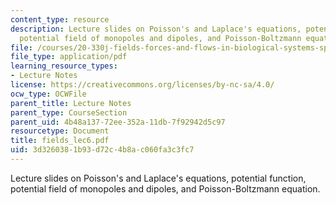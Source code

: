```yaml
---
content_type: resource
description: Lecture slides on Poisson's and Laplace's equations, potential function,
  potential field of monopoles and dipoles, and Poisson-Boltzmann equation.
file: /courses/20-330j-fields-forces-and-flows-in-biological-systems-spring-2007/3d3260381b93d72c4b8ac060fa3c3fc7_fields_lec6.pdf
file_type: application/pdf
learning_resource_types:
- Lecture Notes
license: https://creativecommons.org/licenses/by-nc-sa/4.0/
ocw_type: OCWFile
parent_title: Lecture Notes
parent_type: CourseSection
parent_uid: 4b48a137-72ee-352a-11db-7f92942d5c97
resourcetype: Document
title: fields_lec6.pdf
uid: 3d326038-1b93-d72c-4b8a-c060fa3c3fc7
---
```

Lecture slides on Poisson's and Laplace's equations, potential function, potential field of monopoles and dipoles, and Poisson-Boltzmann equation.